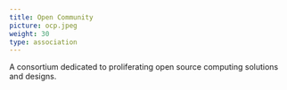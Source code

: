 ```yaml
---
title: Open Community
picture: ocp.jpeg
weight: 30
type: association
---
```


A consortium dedicated to proliferating open source computing solutions and designs.